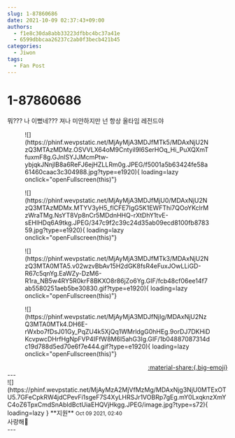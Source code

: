 ```yaml
---
slug: 1-87860686
date: 2021-10-09 02:37:43+09:00
authors:
  - f1e8c30da8abb33223dfbbc4bc37a41e
  - 6599dbbcaa26237c2ab0f3becb421b45
categories:
  - Jiwon
tags:
  - Fan Post
---
```


# 1-87860686

<div class="post-container" markdown="1">
<div class="content-container md-sidebar__scrollwrap" markdown="1">

뭐??? 나 이뻤네??? 져나 미안하지만 넌 항상 올타임 레전드야
<figure markdown="1">
![](https://phinf.wevpstatic.net/MjAyMjA3MDJfMTk5/MDAxNjU2NzQ3MTAzMDMz.OSVVLX64oM9Cntyil9l6SerHOq_Hi_PuXQXmTfuxmF8g.GJnISYJJMcmPtw-ybjqkJNnjlB8a6ReFJ6ejHZLLRm0g.JPEG/f5001a5b63424fe58a61460caac3c304988.jpg?type=e1920){ loading=lazy onclick="openFullscreen(this)"}
</figure>

<figure markdown="1">
![](https://phinf.wevpstatic.net/MjAyMjA3MDJfMjU0/MDAxNjU2NzQ3MTAzMDMx.MTYV3yH5_flCFE7IgG5K1EWFThi7QOoYKclrMzWraTMg.NsYT8Vp8nCr5MDdnHHQ-rXtDhY1tvE-sEHIHDq6A9tkg.JPEG/347c9f2c39c24d35ab09ecd8100fb878359.jpg?type=e1920){ loading=lazy onclick="openFullscreen(this)"}
</figure>

<figure markdown="1">
![](https://phinf.wevpstatic.net/MjAyMjA3MDJfMTk3/MDAxNjU2NzQ3MTA0MTA5.v02wzvBbAv15H2dGK8fsR4eFuxJOwLLiGD-R67c5qnYg.EaWZy-DzM6-R1ra_NB5w4RY5R0krF8BKXO8r86jZo6Yg.GIF/fcb48cf06ee14f7ab5580251aeb5be30830.gif?type=e1920){ loading=lazy onclick="openFullscreen(this)"}
</figure>

<figure markdown="1">
![](https://phinf.wevpstatic.net/MjAyMjA3MDJfNjIg/MDAxNjU2NzQ3MTA0MTk4.DH6E-rWxbo7fDsJ01Gy_PqZU4k5XjQq1WMrldgG0hHEg.9orDJ7DKHiDKcvpwcDHrfHgNpFVP4IFfW8M6I5ahG3Ig.GIF/1b04887087314dc19d788d5ed70e6f7e444.gif?type=e1920){ loading=lazy onclick="openFullscreen(this)"}
</figure>


</div>
</div>

<div style="text-align: right;" markdown="1">
<a href="https://weverse.io/fromis9/fanpost/1-87860686" style="text-align: right;">:material-share:{.big-emoji}</a>
</div>
---

<div class="comments-container md-sidebar__scrollwrap" markdown="1">
<div class="comment" markdown="1">
<div class='id-container' markdown="1">
![](https://phinf.wevpstatic.net/MjAyMzA2MjVfMzMg/MDAxNjg3NjU0MTExOTU5.7GFeCpkRW4jdCPevFi1sgeF7S4XyLHRSJr1VOBRp7gEg.mY0LxqknzXmYC4oZ6TpxCmdSnAbldBctUiaEHQVjHkgg.JPEG/image.jpg?type=s72){ loading=lazy }
**<span class="artist">지원</span>** <small>Oct 09 2021, 02:40</small><br>
</div>
<div class='comment-body' markdown="1">
사랑해🥰
</div>
</div>
</div>
---
